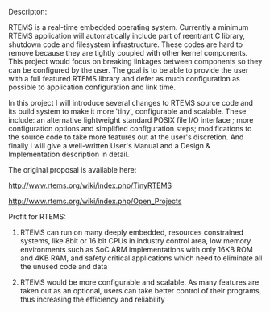 Descripton:

RTEMS is a real-time embedded operating system. Currently a minimum RTEMS application will automatically include part of reentrant C library, shutdown code and filesystem infrastructure. These codes are hard to remove because they are tightly coupled with other kernel components. This project would focus on breaking linkages between components so they can be configured by the user. The goal is to be able to provide the user with a full featured RTEMS library and defer as much configuration as possible to application configuration and link time.

In this project I will introduce several changes to RTEMS source code and its build system to make it more 'tiny', configurable and scalable. These include: an alternative lightweight standard POSIX file I/O interface ; more configuration options and simplified configuration steps; modifications to the source code to take more features out at the user's discretion. And finally I will give a well-written User's Manual and a Design & Implementation description in detail.

The original proposal is available here:

http://www.rtems.org/wiki/index.php/TinyRTEMS

http://www.rtems.org/wiki/index.php/Open_Projects

Profit for RTEMS:

1. RTEMS can run on many deeply embedded, resources constrained systems, like 8bit or 16 bit CPUs in industry control area, low memory environments such as SoC ARM implementations with only 16KB ROM and 4KB RAM, and safety critical applications which need to eliminate all the unused code and data

2. RTEMS would be more configurable and scalable. As many features are taken out as an optional, users can take better control of their programs, thus increasing the efficiency and reliability